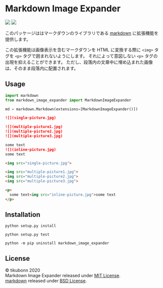 
# Markdown Image Expander 

![](https://img.shields.io/badge/Python-3.7-blue?style=flat)
![](https://img.shields.io/badge/License-MIT-green?style=flat)

このパッケージははマークダウンのライブラリである [markdown](https://python-markdown.github.io/) に拡張機能を提供します。

この拡張機能は画像表示を含むマークダウンを HTML に変換する際に `<img>` タグを `<p>` タグで囲まれないようにします。
それによって意図しない `<p>` タグの出現を抑えることができます。
ただし、段落内の文章中に埋め込まれた画像は、そのまま段落内に配置されます。

## Usage

```python
import markdown
from markdown_image_expander import MarkdownImageExpander

md = markdown.Markdown(extensions=[MarkdownImageExpander()])
```

```markdown
![](single-picture.jpg)

![](multiple-picture1.jpg)
![](multiple-picture2.jpg)
![](multiple-picture3.jpg)

some text
![](inline-picture.jpg)
some text
```

```html
<img src="single-picture.jpg">

<img src="multiple-picture1.jpg">
<img src="multiple-picture2.jpg">
<img src="multiple-picture3.jpg">

<p>
  some text<img src="inline-picture.jpg">some text
</p>
```

## Installation

```shell
python setup.py install
```

```shell
python setup.py test
```

```shell
python -m pip uninstall markdown_image_expander
```

## License

&copy; tikubonn 2020<br>
Markdown Image Expander released under [MIT License](LICENSE).<br>
[markdown](https://python-markdown.github.io/) released under [BSD License](LICENSE).

